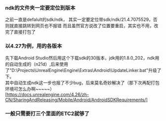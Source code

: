 ### ndk的文件夹一定要定位到版本
之前一直是defalult的sdk/ndk， 其实一定要定位带sdk/ndk/21.4.7075529，否则就直接跳转到网页也不报错
而且虽然官方说改了位置要重启，其实也不用，改完了直接打包了

### 以4.27为例，用的各版本
先下载Android Studio然后用这个下载sdk的30版本，jdk用的1.8.0_202，ndk用的自动生成的（n21d）,后来使用了"D:\Projects\UnrealEngine\Engine\Extras\Android\UpdateLinker.bat"升级了下。  
其中自动生成ndk这一步也报了不少bug，后来莫名奇妙解决了（那下次再配打包环境可怎么办啊~~~~~）  
[https://docs.unrealengine.com/4.26/zh-CN/SharingAndReleasing/Mobile/Android/AndroidSDKRequirements/]

### 一般只需要打三个里面的ETC2就够了
